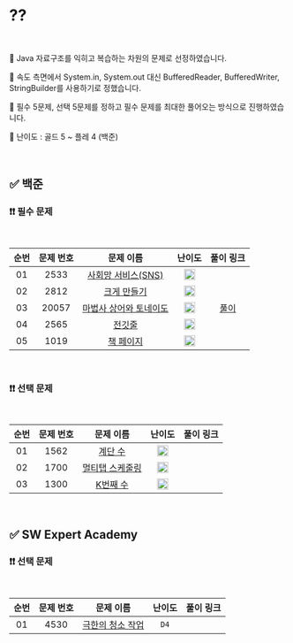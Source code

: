 # ??

<br/>

📌 Java 자료구조를 익히고 복습하는 차원의 문제로 선정하였습니다.

📌 속도 측면에서 System.in, System.out 대신 BufferedReader, BufferedWriter, StringBuilder를 사용하기로 정했습니다.

📌 필수 5문제, 선택 5문제를 정하고 필수 문제를 최대한 풀어오는 방식으로 진행하였습니다.

📌 난이도 : 골드 5 ~ 플레 4 (백준)

<br/>

## ✅ 백준

### ❗❗ 필수 문제

<br/>

순번 | 문제 번호 | 문제 이름 | 난이도 | 풀이 링크
:---: | :---: | :---: | :---: | :---: 
01 | 2533 | [사회망 서비스(SNS)](https://www.acmicpc.net/problem/2533) | <img src="https://static.solved.ac/tier_small/13.svg" width=20px> | []()
02 | 2812 | [크게 만들기](https://www.acmicpc.net/problem/2812) | <img src="https://static.solved.ac/tier_small/13.svg" width=20px> | []()
03 | 20057 | [마법사 상어와 토네이도](https://www.acmicpc.net/problem/20057) | <img src="https://static.solved.ac/tier_small/13.svg" width=20px> | [풀이](https://github.com/psj98/Java_Study_Coding_18/blob/main/study/src/study_230308/problemset/boj_20057.java)
04 | 2565 | [전깃줄](https://www.acmicpc.net/problem/2565) | <img src="https://static.solved.ac/tier_small/11.svg" width=20px> | []()
05 | 1019 | [책 페이지](https://www.acmicpc.net/problem/1019) | <img src="https://static.solved.ac/tier_small/15.svg" width=20px> | []()

<br/>

### ❗❗ 선택 문제

<br/>

순번 | 문제 번호 | 문제 이름 | 난이도 | 풀이 링크
:---: | :---: | :---: | :---: | :---: 
01 | 1562 | [계단 수](https://www.acmicpc.net/problem/1562) | <img src="https://static.solved.ac/tier_small/15.svg" width=20px> | []()
02 | 1700 | [멀티탭 스케줄링](https://www.acmicpc.net/problem/1700) | <img src="https://static.solved.ac/tier_small/15.svg" width=20px> | []()
03 | 1300 | [K번째 수](https://www.acmicpc.net/problem/1300) | <img src="https://static.solved.ac/tier_small/14.svg" width=20px> | []()

<br/>

## ✅ SW Expert Academy

### ❗❗ 선택 문제

<br/>

순번 | 문제 번호 | 문제 이름 | 난이도 | 풀이 링크
:---: | :---: | :---: | :---: | :---: 
01 | 4530 | [극한의 청소 작업](https://swexpertacademy.com/main/code/problem/problemDetail.do?contestProbId=AWO6cgzKOIEDFAWw&) | ``D4`` | []()
